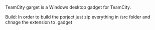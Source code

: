 TeamCity garget is a Windows desktop gadget for TeamCity.

Build:
In order to build the porject just zip everything in /src folder and chnage the 
extension to .gadget
